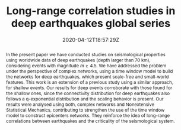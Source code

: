 ---
abstract: In the present paper we have conducted studies on seismological properties using worldwide data of deep earthquakes (depth larger than 70 km), considering events with magnitude $m\geq4.5$. We have addressed the problem under the perspective of complex networks, using a time window model to build the networks for deep earthquakes, which present scale-free and small-world features. This work is an extension of a previous study using a similar approach, for shallow events. Our results for deep events corroborate with those found for the shallow ones, since the connectivity distribution for deep earthquakes also follows a q-exponential distribution and the scaling behavior is present. Our results were analysed using both, complex networks and Nonextensive Statistical Mechanics, contributing to strengthen the use of the time window model to construct epicenters networks. They reinforce the idea of long-range correlations between earthquakes and the criticality of the seismological system.
authors:
- FERREIRA, D. S.
- RIBEIRO, J.
- OLIVEIRA, P. S. L.
- PIMENTA, A. R.
- FREITAS, R. P.
- PAPA, A. R.

date: "2020-04-12T18:57:29Z"
doi: ""
featured: false
image:
  caption: ''
  focal_point: ""
  preview_only: false
links:
- name: ArXiv
  url: https://arxiv.org/abs/2004.05674
projects:
- real earthquakes
publication: ""
publication_short: ""
publication_types:
- "3"
publishDate: "2020-04-12T18:57:29Z"
slides: 
summary: In the present paper we have conducted studies on seismological properties using worldwide data of deep earthquakes (depth larger than 70 km), considering events with magnitude $m\geq4.5$. We have addressed the problem under the perspective of complex networks, using a time window model to build the networks for deep earthquakes, which present scale-free and small-world features.
tags:
- Earthquakes
- Complex networks
- Nonextensive statistical mechanics
- Long-range correlations
title: Long-range correlation studies in deep earthquakes global series
url_code: ''
url_dataset: ''
url_pdf: https://arxiv.org/pdf/2004.05674.pdf
url_poster: ''
url_project: ''
url_slides: ''
url_source: ''
url_video: ''
---